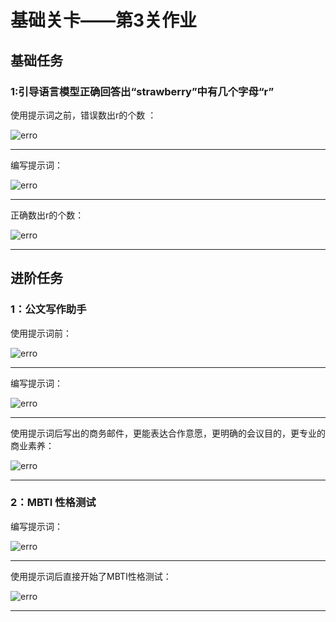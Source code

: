 
# 基础关卡——第3关作业

    
## 基础任务

### 1:引导语言模型正确回答出“strawberry”中有几个字母“r”

使用提示词之前，错误数出r的个数 ：

  
![erro](https://github.com/Victory-7291/AI_Lab/raw/main/images/2024-12-04%2020-54-11.png "2024-11-20%2010-52-40.png")

  
-------------------------------------------------------------------------------------------------------------------

  
编写提示词：

  
![erro](https://github.com/Victory-7291/AI_Lab/raw/main/images/2024-12-04%2020-54-41.png "2024-11-20%2016-23-28.png")

  
-------------------------------------------------------------------------------------------------------------------


正确数出r的个数：

  
![erro](https://github.com/Victory-7291/AI_Lab/raw/main/images/2024-12-04%2020-54-27.png "2024-11-20%2021-42-15.png")

  
-------------------------------------------------------------------------------------------------------------------


## 进阶任务

### 1：公文写作助手
  
使用提示词前：

  
![erro](https://github.com/Victory-7291/AI_Lab/raw/main/images/2024-12-04%2021-41-15.png "2024-11-20%2021-43-08.png")

  
-------------------------------------------------------------------------------------------------------------------


编写提示词：

  
![erro](https://github.com/Victory-7291/AI_Lab/raw/main/images/2024-12-04%2021-41-31.png "2024-11-20%2021-42-31.png")

  
-------------------------------------------------------------------------------------------------------------------


使用提示词后写出的商务邮件，更能表达合作意愿，更明确的会议目的，更专业的商业素养：

![erro](https://github.com/Victory-7291/AI_Lab/raw/main/images/2024-12-04%2021-41-42.png "2024-11-20%2021-42-15.png")

  
-------------------------------------------------------------------------------------------------------------------


### 2：MBTI 性格测试
  
编写提示词：

![erro](https://github.com/Victory-7291/AI_Lab/raw/main/images/2024-12-04%2021-48-04.png "2024-11-20%2021-43-08.png")

  
-------------------------------------------------------------------------------------------------------------------


使用提示词后直接开始了MBTI性格测试：

  
![erro](https://github.com/Victory-7291/AI_Lab/raw/main/images/2024-12-04%2021-48-21.png "2024-11-20%2021-43-50.png")

  
-------------------------------------------------------------------------------------------------------------------

